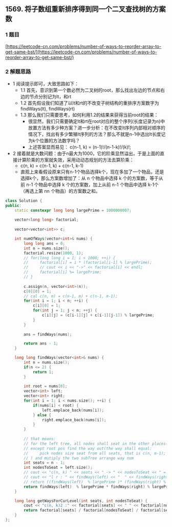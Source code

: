 ## 1569. 将子数组重新排序得到同一个二叉查找树的方案数

### 1 题目
[https://leetcode-cn.com/problems/number-of-ways-to-reorder-array-to-get-same-bst/](https://leetcode-cn.com/problems/number-of-ways-to-reorder-array-to-get-same-bst/)

### 2 解题思路
- 1 阅读提示即可，大致思路如下：
  - 1.1 首先，意识到第一个数必然为二叉树的root，那么找出左边的节点和右边的节点分别记为lt，和rt
  - 1.2 首先假设我们知道了以lt和rt的不改变子树结构的重排序方案数字为findWays(lt), findWays(rt)
  - 1.3 那么我们只需要思考，如何利用1.2的结果来获得当前root的结果：
    - 很显然，我们只需要确定lt和rt在root对应的整个序列(长度记录为n)中放置方法有多少种方案？进一步分析：在不改变lt序列内部相对顺序的情况下，找出有多少繁殖lt序列的方法？那么不就是n-1中选出lt长度记为k个位置的方法数字吗？
    - 上述答案显而易见： c(n-1, k) = (n-1)!/(n-1-k)!/(k)!;
- 2 接着就是大数问题：由于n最大为1000，它的阶乘显然溢出，于是上面的直接计算阶乘的方案就失效，采用动动态规划的方法去算阶乘：
  - c(n, k) = c(n-1, k) + c(n-1, k-1)
  - 直观上来看假设原来只有n-1个物品选择k个，现在多加了一个物品，还是选择k个，那么方案数增加了：从 n 个物品中选择 k 个的方案数，等于从前 n-1 个物品中选择 k 个的方案数，加上从前 n-1 个物品中选择 k-1个（再选上第 nn 个物品）的方案数之和。

```cpp
class Solution {
public:
    static constexpr long long largePrime = 1000000007;
    
    vector<long long> factorial;
    
    vector<vector<int>> c;

    int numOfWays(vector<int>& nums) {
        long long ans = 0;
        int n = nums.size();
        factorial.resize(1000, 1);
        // for(long long i = 1; i < 1000; ++i) {
        //     factorial[i] = i * (factorial[i-1] % largePrime);
        //     // cout << i << "->" << factorial[i] << endl;
        //     factorial[i] %= largePrime;
        // }
        
        c.assign(n, vector<int>(n));
        c[0][0] = 1;
        // cal c(n, m) = c(n-1, m) + c(n-1, m-1);
        for(int i = 1; i < n; ++i) {
            c[i][0] = 1;
            for(int j = 1; j < n; ++j) {
                c[i][j] = (c[i-1][j] + c[i-1][j-1]) % largePrime;
            }
        }
        
        ans = findWays(nums);

        return ans - 1;
    }

    long long findWays(vector<int>& nums) {
        int n = nums.size();
        if(n <= 2) {
            return 1;
        }
        
        int root = nums[0];
        vector<int> left;
        vector<int> right;
        for(int i = 1; i < nums.size(); ++i) {
            if(nums[i] < root) {
                left.emplace_back(nums[i]);
            } else {
                right.emplace_back(nums[i]);
            }
        }
        
        // that means:
        // for the left tree, all nodes shall seat in the other places(and not change the relative order)
        // except root pos find the way out(the way shall equal: 
        //     pick nodes size seat from all seats, that is c(n, m-1);
        // ) and mutiply the two subTree arrange way num
        int seats = n - 1;
        int nodesToSeat = left.size();
        // cout << "c(n, k) " << seats << " -> " << nodesToSeat << " = " << c[seats][nodesToSeat] << endl;
        // cout << "l r : " << findWays(left) << "  " << findWays(right) << endl;
        // return ((findWays(left)  % largePrime )* (findWays(right) % largePrime)) * (getWaysForCurLevel(seats, nodesToSeat) % largePrime);
        return findWays(left)  % largePrime * findWays(right) % largePrime * c[seats][nodesToSeat] % largePrime;
    }

    long long getWaysForCurLevel(int seats, int nodesToSeat) {
        cout << "c(n, k)2 :" << factorial[seats] << " " << factorial[nodesToSeat] << " " << factorial[seats - nodesToSeat] << endl;; 
        return factorial[seats] / factorial[nodesToSeat] / factorial[seats - nodesToSeat];
    }
};
```
